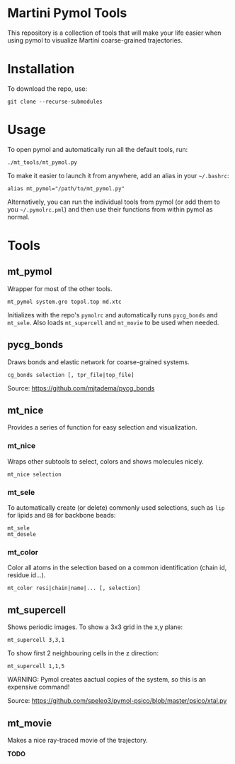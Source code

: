 # Martini Pymol Tools

This repository is a collection of tools that will make your life easier
when using pymol to visualize Martini coarse-grained trajectories.

# Installation

To download the repo, use:
```
git clone --recurse-submodules
```

# Usage

To open pymol and automatically run all the default tools, run:
```
./mt_tools/mt_pymol.py
```

To make it easier to launch it from anywhere, add an alias in your `~/.bashrc`:
```
alias mt_pymol="/path/to/mt_pymol.py"
```

Alternatively, you can run the individual tools from pymol (or add them to you `~/.pymolrc.pml`)
and then use their functions from within pymol as normal.

# Tools

## mt_pymol
Wrapper for most of the other tools.
```
mt_pymol system.gro topol.top md.xtc
```
Initializes with the repo's `pymolrc` and automatically runs `pycg_bonds` and `mt_sele`. 
Also loads `mt_supercell` and `mt_movie` to be used when needed.

## pycg_bonds
Draws bonds and elastic network for coarse-grained systems.
```
cg_bonds selection [, tpr_file|top_file]
```
Source: https://github.com/mjtadema/pycg_bonds

## mt_nice
Provides a series of function for easy selection and visualization.

### mt_nice
Wraps other subtools to select, colors and shows molecules nicely.
```
mt_nice selection
```

### mt_sele
To automatically create (or delete) commonly used selections, such as `lip` for lipids and `BB` for backbone beads:
```
mt_sele
mt_desele
```

### mt_color 
Color all atoms in the selection based on a common identification (chain id, residue id...).
```
mt_color resi|chain|name|... [, selection]
```

## mt_supercell
Shows periodic images. To show a 3x3 grid in the x,y plane:
```
mt_supercell 3,3,1
```
To show first 2 neighbouring cells in the z direction:
```
mt_supercell 1,1,5
```
WARNING: Pymol creates aactual copies of the system, so this is an expensive command!

Source: https://github.com/speleo3/pymol-psico/blob/master/psico/xtal.py

## mt_movie
Makes a nice ray-traced movie of the trajectory.

**TODO**
